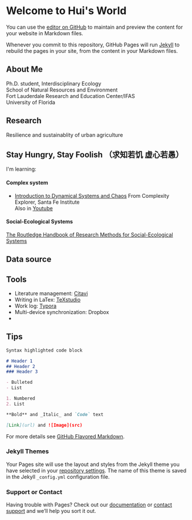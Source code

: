 # Welcome to Hui's World

You can use the [editor on GitHub](https://github.com/huizhao0804z/huizhao0804z.github.io/edit/main/index.md) to maintain and preview the content for your website in Markdown files.

Whenever you commit to this repository, GitHub Pages will run [Jekyll](https://jekyllrb.com/) to rebuild the pages in your site, from the content in your Markdown files.

## About Me
Ph.D. student, Interdisciplinary Ecology\
School of Natural Resources and Environment\
Fort Lauderdale Research and Education Center/IFAS\
University of Florida

## Research
Resilience and sustainablity of urban agriculture


## Stay Hungry, Stay Foolish （求知若饥 虚心若愚）
I'm learning:
#### Complex system 
- [Introduction to Dynamical Systems and Chaos](https://www.complexityexplorer.org/courses/120-introduction-to-dynamical-systems-and-chaos)
  From Complexity Explorer, Santa Fe Institute\
  Also in [Youtube](https://www.youtube.com/playlist?list=PLF0b3ThojznQwpDEClMZmHssMsuPnQxZT)
#### Social-Ecological Systems
[The Routledge Handbook of Research Methods for Social-Ecological Systems](https://www.routledge.com/The-Routledge-Handbook-of-Research-Methods-for-Social-Ecological-Systems/Biggs-Vos-Preiser-Clements-Maciejewski-Schluter/p/book/9780367898403)
## Data source


## Tools
- Literature management: [Citavi](https://www.citavi.com/en)
- Writing in LaTex: [TeXstudio](https://www.texstudio.org/)
- Work log: [Typora](https://typora.io/)
- Multi-device synchronization: Dropbox
- 

## Tips

```markdown
Syntax highlighted code block

# Header 1
## Header 2
### Header 3

- Bulleted
- List

1. Numbered
2. List

**Bold** and _Italic_ and `Code` text

[Link](url) and ![Image](src)
```

For more details see [GitHub Flavored Markdown](https://guides.github.com/features/mastering-markdown/).

### Jekyll Themes

Your Pages site will use the layout and styles from the Jekyll theme you have selected in your [repository settings](https://github.com/huizhao0804z/huizhao0804z.github.io/settings/pages). The name of this theme is saved in the Jekyll `_config.yml` configuration file.

### Support or Contact

Having trouble with Pages? Check out our [documentation](https://docs.github.com/categories/github-pages-basics/) or [contact support](https://support.github.com/contact) and we’ll help you sort it out.
